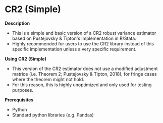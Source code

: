 # CR2 (Simple)

**Description**

* This is a simple and basic version of a CR2 robust variance estimator based on Pustejovsky & Tipton's implementation in R/Stata.
* Highly recommended for users to use the CR2 library instead of this specific implementation unless a very specific requirement.

**Using CR2 (Simple)**

* This version of the CR2 estimator does not use a modified adjustment matrice (i.e. Theorem 2; Pustejovsky & Tipton, 2018), for fringe cases where the theorem might not hold.
* For this reason, this is highly unoptimized and only used for testing purposes.

**Prerequisites**

* Python
* Standard python libraries (e.g. Pandas)
